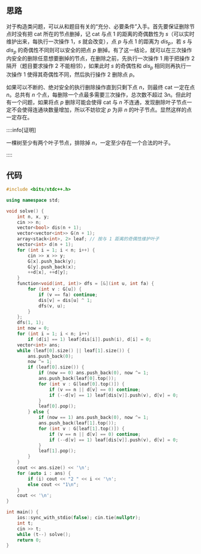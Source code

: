 ## 思路

对于构造类问题，可以从和题目有关的“充分、必要条件”入手。首先要保证删除节点时没有把 cat 所在的节点删掉，记 cat 与点 $1$ 的距离的奇偶数性为 $s$（可以实时维护出来，每执行一次操作 $1$，$s$ 就会改变），点 $p$ 与点 $1$ 的距离为 $dis_p$，若 $s$ 与 $dis_p$ 的奇偶性不同则可以安全的把点 $p$ 删掉。有了这一结论，就可以在三次操作内安全的删除任意想要删掉的节点，在删除之前，先执行一次操作 $1$ 用于把操作 $2$ 隔开（题目要求操作 $2$ 不能相邻），如果此时 $s$ 的奇偶性和 $dis_p$ 相同则再执行一次操作 $1$ 使得其奇偶性不同，然后执行操作 $2$ 删除点 $p$。

如果可以不断的、绝对安全的执行删除操作直到只剩下点 $n$，则最终 cat 一定在点 $n$。总共有 $n$ 个点，每删除一个点最多需要三次操作，总次数不超过 $3n$。但此时有一个问题，如果将点 $p$ 删除可能会使得 cat 与 $n$ 不连通，发现删除叶子节点一定不会使得连通块数量增加，所以不妨钦定 $p$ 为非 $n$ 的叶子节点。显然这样的点一定存在。

::::info[证明]

一棵树至少有两个叶子节点，排除掉 $n$，一定至少存在一个合法的叶子。

::::


## 代码

```cpp
#include <bits/stdc++.h>

using namespace std;

void solve() {
    int n, x, y;
    cin >> n;
    vector<bool> dis(n + 1);
    vector<vector<int>> G(n + 1);
    array<stack<int>, 2> leaf; // 按与 1 距离的奇偶性维护叶子
    vector<int> d(n + 1);
    for (int i = 1; i < n; i++) {
        cin >> x >> y;
        G[x].push_back(y);
        G[y].push_back(x);
        ++d[x], ++d[y];
    }
    function<void(int, int)> dfs = [&](int u, int fa) {
        for (int v : G[u]) {
            if (v == fa) continue;
            dis[v] = dis[u] ^ 1;
            dfs(v, u);
        }
    };
    dfs(1, 1);
    int now = 0;
    for (int i = 1; i < n; i++)
        if (d[i] == 1) leaf[dis[i]].push(i), d[i] = 0;
    vector<int> ans;
    while (leaf[0].size() || leaf[1].size()) {
        ans.push_back(0);
        now ^= 1;
        if (leaf[0].size()) {
            if (now == 0) ans.push_back(0), now ^= 1;
            ans.push_back(leaf[0].top());
            for (int v : G[leaf[0].top()]) {
                if (v == n || d[v] == 0) continue;
                if (--d[v] == 1) leaf[dis[v]].push(v), d[v] = 0;
            }
            leaf[0].pop();
        } else {
            if (now == 1) ans.push_back(0), now ^= 1;
            ans.push_back(leaf[1].top());
            for (int v : G[leaf[1].top()]) {
                if (v == n || d[v] == 0) continue;
                if (--d[v] == 1) leaf[dis[v]].push(v), d[v] = 0;
            }
            leaf[1].pop();
        }
    }
    cout << ans.size() << '\n';
    for (auto i : ans) {
        if (i) cout << "2 " << i << '\n';
        else cout << "1\n";
    }
    cout << '\n';
}

int main() {
    ios::sync_with_stdio(false); cin.tie(nullptr);
    int t;
    cin >> t;
    while (t--) solve();
    return 0;
}
```